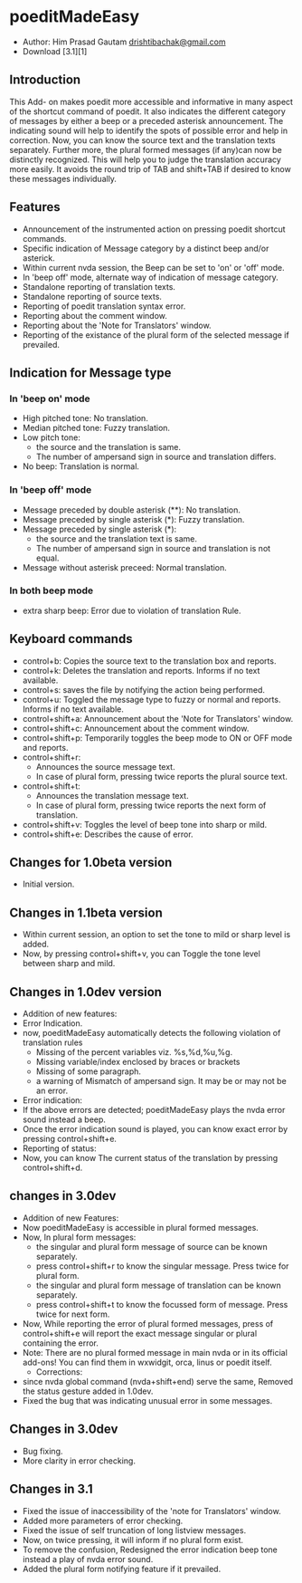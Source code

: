 # poeditMadeEasy #
- Author: Him Prasad Gautam <drishtibachak@gmail.com>
- Download [3.1][1]

## Introduction ##
This Add- on makes poedit more accessible and informative in many aspect of the shortcut command of poedit.
It also indicates the different category of messages by either a beep or a preceded asterisk announcement. The  indicating sound  will help to identify the spots of possible  error and help in correction.
Now, you can know the   source text and the translation texts separately. Further more, the plural formed messages (if any)can now be distinctly recognized. This will help you to judge the translation accuracy more easily. It avoids the round trip of TAB and shift+TAB if desired to know these messages individually.

## Features ##
- Announcement of the instrumented action on pressing poedit shortcut commands.
 - Specific  indication of Message  category  by a distinct  beep and/or asterick.
- Within current nvda session, the Beep can be set to 'on' or 'off' mode.
- In 'beep off' mode, alternate way of indication of message category.
- Standalone reporting of translation texts.
- Standalone reporting of source texts.
- Reporting of  poedit translation syntax error.
- Reporting about  the comment window.
- Reporting about  the 'Note for Translators' window.
- Reporting of the existance of the plural form of the      selected   message if prevailed.

## Indication for Message type ##
### In 'beep on' mode ###
- High pitched tone: No translation.
- Median pitched tone: Fuzzy translation.
- Low pitch tone:
	- the source and the translation is same.
	- The number of ampersand  sign in source and translation differs.
- No beep: Translation is normal.
### In 'beep off' mode ###
- Message preceded by double asterisk (**): No translation.
- Message preceded by single asterisk (*): Fuzzy translation.
- Message preceded by single asterisk (*):
	- the source and the translation text is same.
	- The number of ampersand  sign in source and translation is not equal.
- Message without asterisk preceed: Normal translation.
### In both beep mode ###
- extra sharp beep: Error due to violation of translation Rule.

## Keyboard commands ##
- control+b: Copies the source text to the translation box and reports.
- control+k: Deletes the translation and reports. Informs if no text available.
- control+s: saves the file by notifying the action being performed.
- control+u: Toggled the message type to fuzzy or normal and reports. Informs if no text available.
- control+shift+a: Announcement about the 'Note for Translators' window.
- control+shift+c: Announcement about the comment window.
- control+shift+p: Temporarily toggles the beep mode to ON or OFF mode and reports.
- control+shift+r:
	- Announces the source message text.
	- In case of plural form, pressing twice  reports the plural    source text.
- control+shift+t:
	- Announces the translation message text.
	- In case of plural form, pressing twice  reports the next form of translation.
- control+shift+v: Toggles the level of beep tone into sharp or mild.
- control+shift+e: Describes the cause of error.

## Changes for 1.0beta version ##
- Initial version.

## Changes in 1.1beta version ##
- Within current session, an option  to set  the tone to mild or sharp level is added.
- Now, by pressing control+shift+v, you can Toggle the tone level between  sharp and mild.

## Changes in 1.0dev version ##
- Addition of new features:
- Error Indication.
- now, poeditMadeEasy automatically detects the following violation of translation rules
	- Missing of the percent variables viz. %s,%d,%u,%g.
	- Missing variable/index enclosed by braces or brackets
	- Missing of  some paragraph.
	- a warning of Mismatch of ampersand sign. It may be or may not be an error.
- Error indication:
 - If the above errors are detected; poeditMadeEasy plays the nvda error sound instead a beep.
 - Once the error indication sound is played, you can know exact error by pressing control+shift+e.
- Reporting of status:
 - Now, you can know The current status of the translation by pressing control+shift+d.

## changes in 3.0dev ##
- Addition of new Features:
- Now poeditMadeEasy is accessible in plural formed messages.
- Now,  In plural form messages:
	- the singular and plural form message of source can be known separately.
	- press  control+shift+r  to know the singular  message. Press  twice for plural form.
	- the singular and plural form message of translation  can be known separately.
	- press  control+shift+t  to know the focussed   form of message. Press  twice for next form.
- Now, While reporting the error of plural formed messages,  press of control+shift+e will  report the  exact message  singular or plural containing the error.
- Note: There are no plural formed message in main nvda or in its official add-ons! You can find them in wxwidgit, orca, linus or poedit itself.
  - Corrections:
-  since nvda global command (nvda+shift+end) serve the same, Removed the status gesture added in 1.0dev.
- Fixed the bug that  was indicating  unusual error in some messages.

## Changes in 3.0dev ##
- Bug fixing.
-	 More clarity in error checking.

## Changes in 3.1 ##
- Fixed  the issue of  inaccessibility  of the 'note for Translators' window.
- Added more parameters  of  error checking.
- Fixed the issue of self truncation of long listview  messages.
- Now, on    twice pressing, it will inform  if no  plural form  exist.
- To remove the confusion, Redesigned the error indication beep tone instead a play of  nvda error sound.
- Added the plural form notifying  feature if it prevailed.